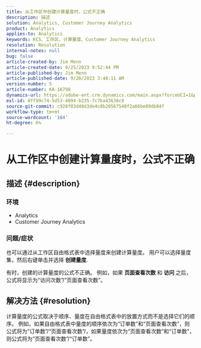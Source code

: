```yaml
---
title: 从工作区中创建计算量度时，公式不正确
description: 描述
solution: Analytics, Customer Journey Analytics
product: Analytics
applies-to: Analytics
keywords: KCS、工作区、计算量度、Customer Journey Analytics
resolution: Resolution
internal-notes: null
bug: false
article-created-by: Jim Menn
article-created-date: 9/25/2023 9:52:44 PM
article-published-by: Jim Menn
article-published-date: 9/26/2023 3:48:11 AM
version-number: 5
article-number: KA-16798
dynamics-url: https://adobe-ent.crm.dynamics.com/main.aspx?forceUCI=1&pagetype=entityrecord&etn=knowledgearticle&id=15729ad8-ed5b-ee11-be6f-6045bd006268
exl-id: 8ff99c74-5d53-4094-b235-7c7ba43638c9
source-git-commit: c920f03d48d3de4c8b20567548f2a66be89db04f
workflow-type: tm+mt
source-wordcount: '164'
ht-degree: 6%

---
```


# 从工作区中创建计算量度时，公式不正确

## 描述 {#description}


### <b>环境</b>

- Analytics
- Customer Journey Analytics


### <b>问题/症状</b>

也可以通过从工作区自由格式表中选择量度来创建计算量度。 用户可以选择量度集，然后右键单击并选择 <b>创建量度</b>.

有时，创建的计算量度的公式不正确。 例如，如果 <b>页面查看次数 </b>和 <b>访问</b> 之后，公式将显示为“访问次数”/“页面查看次数”。


## 解决方法 {#resolution}


计算量度的公式取决于顺序、量度在自由格式表中的放置方式而不是选择它们的顺序。 例如，如果自由格式表中量度的顺序依次为“订单数”和“页面查看次数”，则公式将为“订单数”/“页面查看次数”/，如果量度依次为“页面查看次数”和“订单数”，则公式将为“页面查看次数”/“订单数”。
